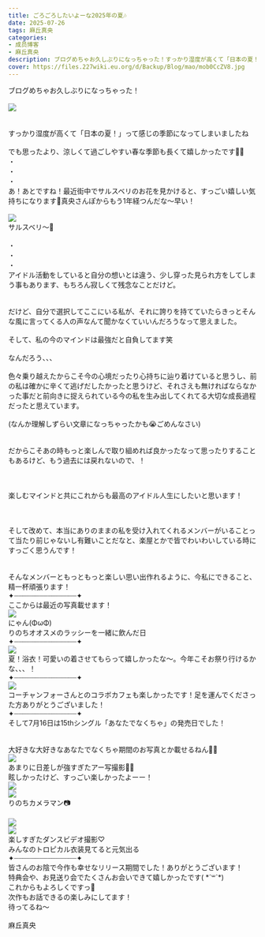 ```yaml
---
title: ごろごろしたいよーな2025年の夏🎶
date: 2025-07-26
tags: 麻丘真央
categories: 
- 成员博客
- 麻丘真央
description: ブログめちゃお久しぶりになっちゃった！すっかり湿度が高くて「日本の夏！」って感じの季節になってしまいましたねでも思ったより、涼しくて過ごしやすい春な季節も長くて嬉しかったです🧚&zwj;♀️・・・あ！あと...
cover: https://files.227wiki.eu.org/d/Backup/Blog/mao/mob0CcZV8.jpg 
---
```

<div class="blog_detail__main">
<p>ブログめちゃお久しぶりになっちゃった！<br/><br/><img src="https://files.227wiki.eu.org/d/Backup/Blog/mao/mob0CcZV8.jpg"><br/><br/><br/>すっかり湿度が高くて「日本の夏！」って感じの季節になってしまいましたね<br/><br/>でも思ったより、涼しくて過ごしやすい春な季節も長くて嬉しかったです🧚‍♀️<br/>・<br/>・<br/>・<br/>あ！あとですね！最近街中でサルスベリのお花を見かけると、すっごい嬉しい気持ちになります💓真央さんぽからもう1年経つんだな〜早い！<br/><br/><img src="https://files.227wiki.eu.org/d/Backup/Blog/mao/mobQT4c8d.jpg"><br/>サルスベリ〜🐒<br/><br/>・<br/>・<br/>・<br/>アイドル活動をしていると自分の想いとは違う、少し穿った見られ方をしてしまう事もあります、もちろん寂しくて残念なことだけど。<br/><br/><br/>だけど、自分で選択してここにいる私が、それに誇りを持てていたらきっとそんな風に言ってくる人の声なんて聞かなくていいんだろうなって思えました。<br/><br/>そして、私の今のマインドは最強だと自負してます笑<br/><br/>なんだろう、、、<br/><br/>色々乗り越えたからこそ今の心境だったり心持ちに辿り着けていると思うし、前の私は確かに辛くて逃げだしたかったと思うけど、それさえも無ければならなかった事だと前向きに捉えられている今の私を生み出してくれてる大切な成長過程だったと思えています。<br/><br/>(なんか理解しずらい文章になっちゃったかも😭ごめんなさい)<br/><br/><br/>だからこそあの時もっと楽しんで取り組めれば良かったなって思ったりすることもあるけど、もう過去には戻れないので、！<br/><br/><br/><br/>楽しむマインドと共にこれからも最高のアイドル人生にしたいと思います！<br/><br/><br/><br/>そして改めて、本当にありのままの私を受け入れてくれるメンバーがいることって当たり前じゃないし有難いことだなと、楽屋とかで皆でわいわいしている時にすっごく思うんです！<br/><br/><br/>そんなメンバーともっともっと楽しい思い出作れるように、今私にできること、精一杯頑張ります！<br/><span style="background-color: #ffffff;">✦┈┈┈┈┈┈┈┈┈┈┈┈┈┈┈✦</span><br/>ここからは最近の写真載せます！<br/><img src="https://files.227wiki.eu.org/d/Backup/Blog/mao/mobAVDXc4.jpg"><br/>にゃん(ΦωΦ)<br/>りのちオオスメのラッシーを一緒に飲んだ日<br/><span style="background-color: #ffffff;">✦┈┈┈┈┈┈┈┈┈┈┈┈┈┈┈✦</span><br/><img src="https://files.227wiki.eu.org/d/Backup/Blog/mao/mob4dUckZ.jpg"><br/>夏！浴衣！可愛いの着させてもらって嬉しかったな〜。今年こそお祭り行けるかな、、、！<br/>✦┈┈┈┈┈┈┈┈┈┈┈┈┈┈┈✦<br/><img src="https://files.227wiki.eu.org/d/Backup/Blog/mao/mobWsAMkA.jpg"><br/>コーチャンフォーさんとのコラボカフェも楽しかったです！足を運んでくださった方ありがとうございました！<br/>✦┈┈┈┈┈┈┈┈┈┈┈┈┈┈┈✦<br/>そして7月16日は15thシングル「あなたでなくちゃ」の発売日でした！<br/><br/><br/>大好きな大好きなあなたでなくちゃ期間のお写真とか載せるねん🩵🤍<br/><img src="https://files.227wiki.eu.org/d/Backup/Blog/mao/mob3AQm0I.jpg"><br/>あまりに日差しが強すぎたアー写撮影🧚‍♀️<br/>眩しかったけど、すっごい楽しかったよーー！<br/><img src="https://files.227wiki.eu.org/d/Backup/Blog/mao/mobFWKB3V.jpg"><br/><img src="https://files.227wiki.eu.org/d/Backup/Blog/mao/mobWFGa6M.jpg"><br/>りのちカメラマン📷<br/><br/><img src="https://files.227wiki.eu.org/d/Backup/Blog/mao/mobJz255k.jpg"><br/><img src="https://files.227wiki.eu.org/d/Backup/Blog/mao/mobKLTUde.jpg"><br/>楽しすぎたダンスビデオ撮影♡<br/>みんなのトロピカル衣装見てると元気出る<br/>✦┈┈┈┈┈┈┈┈┈┈┈┈┈┈┈✦<br/>皆さんのお陰で今作も幸せなリリース期間でした！ありがとうございます！<br/>特典会や、お見送り会でたくさんお会いできて嬉しかったです( *´꒳`*)<br/>これからもよろしくですっ🍬<br/>次作もお話できるの楽しみにしてます！<br/>待ってるね〜<br/><br/>麻丘真央</img></img></img></img></img></img></img></img></img></img></p>
<!--twitter-->

<!--//twitter-->
</div>